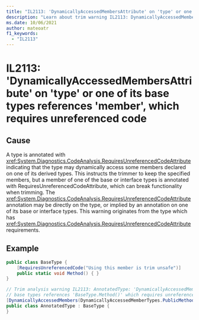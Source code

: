 ```yaml
---
title: "IL2113: 'DynamicallyAccessedMembersAttribute' on 'type' or one of its base types references 'member' which requires unreferenced code."
description: "Learn about trim warning IL2113: DynamicallyAccessedMembersOnDerivedTypeReferencingRUCAnnotatedMember"
ms.date: 10/06/2021
author: mateoatr
f1_keywords:
  - "IL2113"
---
```

# IL2113: 'DynamicallyAccessedMembersAttribute' on 'type' or one of its base types references 'member', which requires unreferenced code

## Cause

A type is annotated with <xref:System.Diagnostics.CodeAnalysis.RequiresUnreferencedCodeAttribute> indicating that the type may dynamically access some members declared on one of its derived types. This instructs the trimmer to keep the specified members, but a member of one of the base or interface types is annotated with RequiresUnreferencedCodeAttribute, which can break functionality when trimming. The <xref:System.Diagnostics.CodeAnalysis.RequiresUnreferencedCodeAttribute> annotation may be directly on the type, or implied by an annotation on one of its base or interface types. This warning originates from the type which has <xref:System.Diagnostics.CodeAnalysis.RequiresUnreferencedCodeAttribute> requirements.

## Example

```csharp
public class BaseType {
    [RequiresUnreferencedCode("Using this member is trim unsafe")]
    public static void Method() { }
}

// Trim analysis warning IL2113: AnnotatedType: 'DynamicallyAccessedMembersAttribute' on 'AnnotatedType' or one of its
// base types references 'BaseType.Method()' which requires unreferenced code. Using this member is trim unsafe.
[DynamicallyAccessedMembers(DynamicallyAccessedMemberTypes.PublicMethods)]
public class AnnotatedType : BaseType {
}
```
